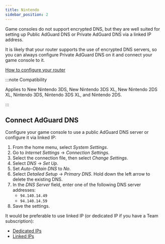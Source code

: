 ```yaml
---
title: Nintendo
sidebar_position: 2
---
```


Game consoles do not support encrypted DNS, but they are well suited for setting up Public AdGuard DNS or Private AdGuard DNS via a linked IP address.

It is likely that your router supports the use of encrypted DNS servers, so you can always configure Private AdGuard DNS on it and connect your game console to it.

[How to configure your router](/private-dns/connect-devices/routers/routers.md)

:::note Compatibility

Applies to New Nintendo 3DS, New Nintendo 3DS XL, New Nintendo 2DS XL, Nintendo 3DS, Nintendo 3DS XL, and Nintendo 2DS.

:::

## Connect AdGuard DNS

Configure your game console to use a public AdGuard DNS server or configure it via linked IP:

1. From the home menu, select *System Settings*.
1. Go to *Internet Settings* → *Connection Settings*.
1. Select the connection file, then select *Change Settings*.
1. Select *DNS* → *Set Up*.
1. Set *Auto-Obtain DNS* to *No*.
1. Select *Detailed Setup* → *Primary DNS*. Hold down the left arrow to delete the existing DNS.
1. In the *DNS Server* field, enter one of the following DNS server addresses:
    * `94.140.14.49`
    * `94.140.14.59`
1. Save the settings.

It would be preferable to use linked IP (or dedicated IP if you have a Team subscription):

* [Dedicated IPs](/private-dns/connect-devices/other-options/dedicated-ip.md)
* [Linked IPs](/private-dns/connect-devices/other-options/linked-ip.md)
